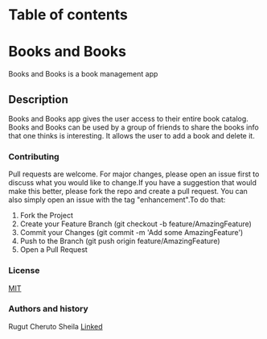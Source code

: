 # Table of contents


# Books and Books
Books and Books is a book management app 

## Description
Books and Books app gives the user access to their entire book catalog. Books and Books can be used by a group of friends to share the books info that one thinks is interesting. It allows the user to add a book and delete it.

### Contributing
Pull requests are welcome. For major changes, please open an issue first to discuss what you would like to change.If you have a suggestion that would make this better, please fork the repo and create a pull request. You can also simply open an issue with the tag "enhancement".To do that:

1. Fork the Project
2. Create your Feature Branch (git checkout -b feature/AmazingFeature)
3. Commit your Changes (git commit -m 'Add some AmazingFeature')
4. Push to the Branch (git push origin feature/AmazingFeature)
5. Open a Pull Request


### License
[MIT](https://choosealicense.com/licenses/mit/)

### Authors and history
Rugut Cheruto Sheila
[Linked](www.linkedin.com/in/sheila-rugut)